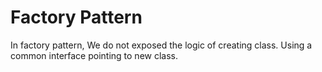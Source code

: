 # Factory Pattern

In factory pattern, We do not exposed the logic of creating class. Using a common interface pointing to new class.